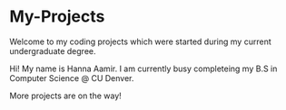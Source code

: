 # My-Projects
Welcome to my coding projects which were started during my current undergraduate degree. 

Hi! My name is Hanna Aamir. I am currently busy completeing my B.S in Computer Science @ CU Denver. 

More projects are on the way!
